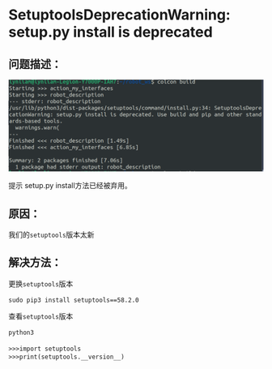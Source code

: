 # SetuptoolsDeprecationWarning: setup.py install is deprecated

## 问题描述：

![image-20230116181621529](SetuptoolsDeprecationWarning.assets/image-20230116181621529.png)

提示 setup.py install方法已经被弃用。

## 原因：

我们的```setuptools```版本太新



## 解决方法：

更换```setuptools```版本

```shell
sudo pip3 install setuptools==58.2.0
```

查看```setuptools```版本

```shell
python3 

>>>import setuptools
>>>print(setuptools.__version__)
```

